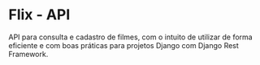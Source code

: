 # Flix - API

API para consulta e cadastro de filmes, com o intuito de utilizar de forma eficiente e com boas práticas para projetos Django com Django Rest Framework.
